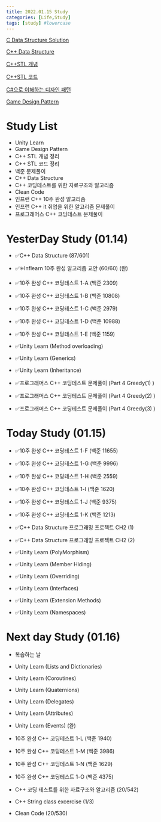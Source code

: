 ```yaml
---
title: 2022.01.15 Study
categories: [Life,Study]
tags: [study] #lowercase    
---
```



[C Data Structure Solution](https://calm-price-43a.notion.site/C-c4cb80a108c94bef8b202c0c7624ebfc) 

[C++ Data Structure](https://calm-price-43a.notion.site/C-47080a1873b54a3a8b6d89925d84e024)

[C++STL 개념](https://calm-price-43a.notion.site/C-STL-ab095ae38f8e4fcbad549aec64bb9ba6) 

[C++STL 코드](https://calm-price-43a.notion.site/C-STL-f016394a615d4abab4894264627aeb5c) 

[C#으로 이해하는 디자인 패턴](https://calm-price-43a.notion.site/C-fe83d437eee04341b345f9908fb66a23) 

[Game Design Pattern](https://github.com/Milk377/GameDesignPattern)


# Study List
- Unity Learn
- Game Design Pattern
- C++ STL 개념 정리
- C++ STL 코드 정리
- 백준 문제풀이
- C++ Data Structure
- C++ 코딩테스트를 위한 자료구조와 알고리즘
- Clean Code
- 인프런 C++ 10주 완성 알고리즘
- 인프런 C++ it 취업을 위한 알고리즘 문제풀이
- 프로그래머스 C++ 코딩테스트 문제풀이



# YesterDay Study (01.14)

- ✅C++ Data Structure (87/601) 
- ✅✳️Inflearn 10주 완성 알고리즘 교안 (60/60) (완)
- ✅10주 완성 C++ 코딩테스트 1-A (백준 2309)
- ✅10주 완성 C++ 코딩테스트 1-B (백준 10808)
- ✅10주 완성 C++ 코딩테스트 1-C (백준 2979)
- ✅10주 완성 C++ 코딩테스트 1-D (백준 10988)
- ✅10주 완성 C++ 코딩테스트 1-E (백준 1159)

- ✅Unity Learn (Method overloading)
- ✅Unity Learn (Generics)
- ✅Unity Learn (Inheritance)

- ✅프로그래머스 C++ 코딩테스트 문제풀이 (Part 4 Greedy(1) ) 
- ✅프로그래머스 C++ 코딩테스트 문제풀이 (Part 4 Greedy(2) ) 
- ✅프로그래머스 C++ 코딩테스트 문제풀이 (Part 4 Greedy(3) ) 


# Today Study (01.15)
- ✅10주 완성 C++ 코딩테스트 1-F (백준 11655)
- ✅10주 완성 C++ 코딩테스트 1-G (백준 9996)
- ✅10주 완성 C++ 코딩테스트 1-H (백준 2559)
- ✅10주 완성 C++ 코딩테스트 1-I (백준 1620)
- ✅10주 완성 C++ 코딩테스트 1-J (백준 9375)
- ✅10주 완성 C++ 코딩테스트 1-K (백준 1213)


- ✅C++ Data Structure 프로그래밍 프로젝트 CH2 (1)
- ✅C++ Data Structure 프로그래밍 프로젝트 CH2 (2)

- ✅Unity Learn (PolyMorphism)
- ✅Unity Learn (Member Hiding)
- ✅Unity Learn (Overriding)
- ✅Unity Learn (Interfaces)
- ✅Unity Learn (Extension Methods)
- ✅Unity Learn (Namespaces)



# Next day Study (01.16)

- 복습하는 날


- Unity Learn (Lists and Dictionaries)
- Unity Learn (Coroutines)
- Unity Learn (Quaternions)
- Unity Learn (Delegates)
- Unity Learn (Attributes)
- Unity Learn (Events) (완)

- 10주 완성 C++ 코딩테스트 1-L (백준 1940)
- 10주 완성 C++ 코딩테스트 1-M (백준 3986)
- 10주 완성 C++ 코딩테스트 1-N (백준 1629)
- 10주 완성 C++ 코딩테스트 1-O (백준 4375)


- C++ 코딩 테스트를 위한 자료구조와 알고리즘 (20/542) 

- C++ String class excercise (1/3)
- Clean Code (20/530) 
  